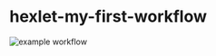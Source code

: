 # hexlet-my-first-workflow
![example workflow](https://github.com/artem6367/hexlet-my-first-workflow/actions/workflows/main.yml/badge.svg)
